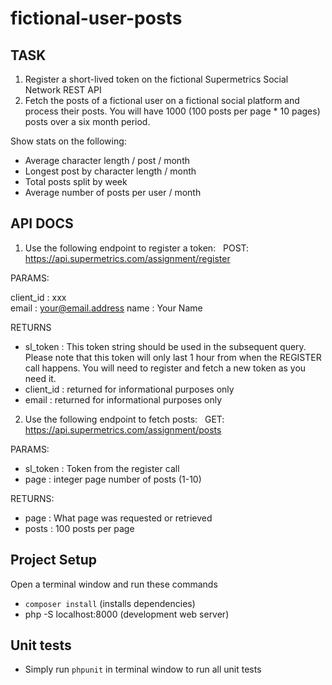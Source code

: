 # fictional-user-posts

TASK 
-------------------

1. Register a short-lived token on the fictional Supermetrics Social Network REST API
 
2. Fetch the posts of a fictional user on a fictional social platform and process their posts. You will have 1000 (100 posts per page * 10 pages) posts over a six month period.

Show stats on the following:
- Average character length / post / month
- Longest post by character length / month
- Total posts split by week
- Average number of posts per user / month


API DOCS
-----------------
1. Use the following endpoint to register a token:
 
POST: https://api.supermetrics.com/assignment/register

PARAMS:

client_id : xxx  
email : your@email.address
name : Your Name

RETURNS
 
- sl_token : This token string should be used in the subsequent query. Please note that this token will only last 1 hour from when the REGISTER call happens. You will need to register and fetch a new token as you need it.
- client_id : returned for informational purposes only
- email : returned for informational purposes only
 
 
2. Use the following endpoint to fetch posts:
 
GET: https://api.supermetrics.com/assignment/posts

PARAMS:
 
- sl_token : Token from the register call
- page : integer page number of posts (1-10)

RETURNS:
 
- page : What page was requested or retrieved
- posts : 100 posts per page


## Project Setup
Open a terminal window and run these commands
- `composer install` (installs dependencies) 
- php -S localhost:8000 (development web server)

## Unit tests
- Simply run `phpunit` in terminal window to run all unit tests


